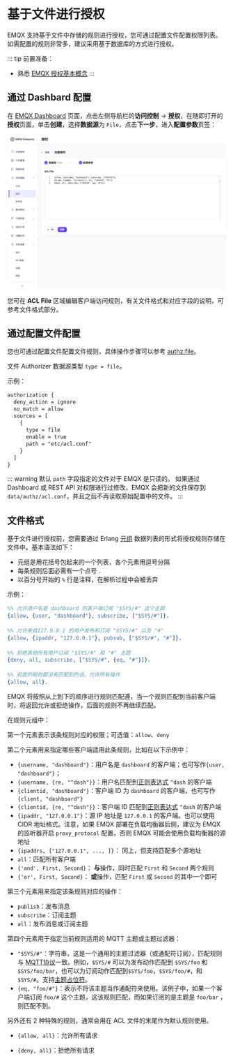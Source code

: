 # 基于文件进行授权 <!--这里的File可以写成文件吗？-->

EMQX 支持基于文件中存储的规则进行授权，您可通过配置文件配置权限列表。如需配置的规则非常多，建议采用基于数据库的方式进行授权。

::: tip
前置准备：

- 熟悉 [EMQX 授权基本概念](./authz.md)
:::

## 通过 Dashbard 配置

在 [EMQX Dashboard](http://127.0.0.1:18083/#/authentication) 页面，点击左侧导航栏的**访问控制** -> **授权**，在随即打开的**授权**页面，单击**创建**，选择**数据源**为 `File`，点击**下一步**，进入**配置参数**页签：

![file authentication](./assets/authz-file.png)

您可在 **ACL File** 区域编辑客户端访问规则，有关文件格式和对应字段的说明，可参考文件格式部分。<!--这里需要一个锚点到文件格式部分-->

<!--这里是不是可以给一段示例代码？-->

## 通过配置文件配置

您也可通过配置文件配置文件规则，具体操作步骤可以参考 [authz:file](../../admin/cfg.md#authz:file)。

文件 Authorizer 数据源类型 `type = file`。

示例：

```hocon
authorization {
  deny_action = ignore
  no_match = allow
  sources = [
    {
      type = file
      enable = true
      path = "etc/acl.conf"
    }
  ]
}
```

::: warning
默认 `path` 字段指定的文件对于 EMQX 是只读的。
如果通过 Dashboard 或 REST API 对权限进行过修改，EMQX 会把新的文件保存到 `data/authz/acl.conf`，并且之后不再读取原始配置中的文件。
:::

## 文件格式

基于文件进行授权前，您需要通过  Erlang  [元组](https://www.erlang.org/doc/reference_manual/data_types.html#tuple) 数据列表的形式将授权规则存储在文件中。基本语法如下：

- 元组是用花括号包起来的一个列表，各个元素用逗号分隔
- 每条规则后面必需有一个点号 `.`
- 以百分号开始的 `%` 行是注释，在解析过程中会被丢弃

示例：

```erlang
%% 允许用户名是 dashboard 的客户端订阅 "$SYS/#" 这个主题
{allow, {user, "dashboard"}, subscribe, ["$SYS/#"]}.

%% 允许来自127.0.0.1 的用户发布和订阅 "$SYS/#" 以及 "#"
{allow, {ipaddr, "127.0.0.1"}, pubsub, ["$SYS/#", "#"]}.

%% 拒绝其他所有用户订阅 "$SYS/#" 和 "#" 主题
{deny, all, subscribe, ["$SYS/#", {eq, "#"}]}.

%% 前面的规则都没有匹配到的话，允许所有操作
{allow, all}.
```

EMQX 将按照从上到下的顺序进行规则匹配遵，当一个规则匹配到当前客户端时，将返回允许或拒绝操作，后面的规则不再继续匹配。

在规则元组中：

第一个元素表示该条规则对应的权限；可选值：`allow`、`deny`

第二个元素用来指定哪些客户端适用此条规则，比如在以下示例中：

- `{username, "dashboard"}`：用户名是 `dashboard` 的客户端；也可写作`{user, "dashboard"}`；
- `{username, {re, "^dash"}}`：用户名匹配到[正则表达式](https://www.erlang.org/doc/man/re.html#regexp_syntax) `^dash` 的客户端
- `{clientid, "dashboard"}`：客户端 ID 为 `dashboard` 的客户端，也可写作`{client, "dashboard"}`
- `{clientid, {re, "^dash"}}`：客户端 ID 匹配到[正则表达式](https://www.erlang.org/doc/man/re.html#regexp_syntax) `^dash` 的客户端
- `{ipaddr, "127.0.0.1"}`：源 IP 地址是 `127.0.0.1` 的客户端。也可以使用 CIDR 地址格式。注意，如果 EMQX 部署在负载均衡器后侧，建议为 EMQX 的监听器开启 `proxy_protocol` 配置，否则 EMQX 可能会使用负载均衡器的源地址
- `{ipaddrs, ["127.0.0.1", ..., ]}`： 同上，但支持匹配多个源地址
- `all`：匹配所有客户端
- `{'and', First, Second}`： **与**操作，同时匹配 `First` 和 `Second` 两个规则
- `{'or', First, Second}`： **或**操作，匹配 `First` 或 `Second` 的其中一个即可

第三个元素用来指定该条规则对应的操作：

- `publish`：发布消息
- `subscribe`：订阅主题
- `all`：发布消息或订阅主题

第四个元素用于指定当前规则适用的 MQTT 主题或主题过滤器：

- `"$SYS/#"`：字符串，这是一个通用的主题过滤器（或通配符订阅），匹配规则与 [MQTT协议](http://docs.oasis-open.org/mqtt/mqtt/v3.1.1/errata01/os/mqtt-v3.1.1-errata01-os-complete.html#_Toc442180920)一致。例如，`$SYS/#` 可以为发布动作匹配到 `$SYS/foo` 和 `$SYS/foo/bar`，也可以为订阅动作匹配到`$SYS/foo`，`$SYS/foo/#`，和`$SYS/#`。支持[主题占位符](./authz.md#主题占位符)。
- `{eq, "foo/#"}`：表示不将该主题当作通配符来使用。该例子中，如果一个客户端订阅 `foo/#` 这个主题，这该规则匹配，而如果订阅的是主题是 `foo/bar` ，则匹配不到。

另外还有 2 种特殊的规则，通常会用在 ACL 文件的末尾作为默认规则使用。

- `{allow, all}`：允许所有请求

- `{deny, all}`：拒绝所有请求



